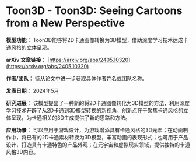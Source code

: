 # Toon3D - Toon3D: Seeing Cartoons from a New Perspective

**模型功能**：
Toon3D能够将2D卡通图像转换为3D模型，借助深度学习技术达成卡通风格的立体呈现。

**arXiv 文章链接**：
[https://arxiv.org/abs/2405.10320](https://arxiv.org/abs/2405.10320)

**作者/团队**：
待从论文中进一步获取具体作者姓名或团队名称。

**发表日期**：
2024年5月

**研究进展**：
该模型提出了一种新的将2D卡通图像转化为3D模型的方法，利用深度学习技术开辟了从2D卡通到3D模型转换的新视角，创新点在于聚焦卡通风格的立体呈现，为卡通相关的3D生成提供了新的思路和方法。

**应用场景**：
可以应用于游戏设计，为游戏增添具有卡通风格的3D元素；在动画制作中，将已有的2D卡通素材转换为3D模型，丰富动画的表现形式；也可用于产品设计，打造具有卡通特色的产品外观；在元宇宙和虚拟现实领域，提供独特的卡通风格3D内容。